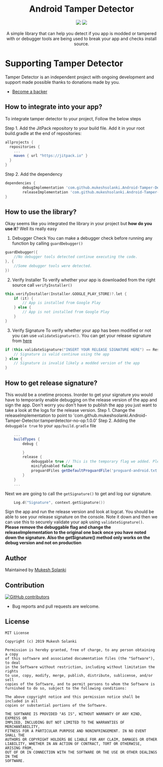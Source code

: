 <h1 align="center">Android Tamper Detector</h1>
<p align="center">
  <a href="https://jitpack.io/#mukeshsolanki/Android-Tamper-Detector"> <img src="https://jitpack.io/v/mukeshsolanki/Android-Tamper-Detector.svg" /></a>
  <a href="https://opensource.org/licenses/MIT"><img src="https://img.shields.io/badge/License-MIT-blue.svg"/></a>
  <br /><br />
    A simple library that can help you detect if you app is modded or tampered with or debugger tools are being used to break your app and checks install source.
</p>

# Supporting Tamper Detector

Tamper Detector is an independent project with ongoing development and support made possible thanks to donations made by you.
- [Become a backer](https://www.paypal.me/mukeshsolanki)

## How to integrate into your app?
To integrate tamper detector to your project, Follow the below steps

Step 1. Add the JitPack repository to your build file. Add it in your root build.gradle at the end of repositories:

```groovy
allprojects {
  repositories {
    ...
    maven { url "https://jitpack.io" }
  }
}
```
Step 2. Add the dependency
```groovy
dependencies {
        debugImplementation 'com.github.mukeshsolanki.Android-Tamper-Detector:tamperdetector-no-op:1.0.1'
        releaseImplementation 'com.github.mukeshsolanki.Android-Tamper-Detector:tamperdetector:1.0.1'
}
```

## How to use the library?
Okay seems like you integrated the library in your project but **how do you use it**? Well its really easy
1. Debugger Check
You can make a debugger check before running any function by calling `guardDebugger()`
```kotlin
guardDebugger({
    //No debugger tools detected continue executing the code.
}, {
    //Some debugger tools were detected.
})
```

2. Verify Installer
To verify whether your app is downloaded from the right source call `verifyInstaller()`
```kotlin
this.verifyInstaller(Installer.GOOGLE_PLAY_STORE)?.let {
    if (it) {
        // App is installed from Google Play
    } else {
        // App is not installed from Google Play
    }
}
```

3. Verify Signature
To verify whether your app has been modified or not you can use `validateSignature()`. You can get your release signature from [here](#how-to-get-release-signature?)
```kotlin
if (this.validateSignature("INSERT YOUR RELEASE SIGNATURE HERE") == Result.VALID) {
    // Signature is valid continue using the app
} else {
    // Signature is invalid likely a modded version of the app
}
```

## How to get release signature?
This would be a onetime process. Inorder to get your signature you would have to temporarily enable debugging on the release version of the app and sign the app. Don't worry you don't have to publish the app you just want to take a look at the logs for the release version.
Step 1. Change the releaseImplementation to point to 'com.github.mukeshsolanki.Android-Tamper-Detector:tamperdetector-no-op:1.0.0'
Step 2. Adding the `debuggable true` to your `app/build.gradle` file
```groovy
    ...
    buildTypes {
        debug {

        }
        release {
            debuggable true // This is the temporary flag we added. Please remove this once you have got the signature
            minifyEnabled false
            proguardFiles getDefaultProguardFile('proguard-android.txt'), 'proguard-rules.pro'
        }
    }
    ...
```
Next we are going to call the `getSignature()` to get and log our signature.
```Kotlin
    Log.d("Signature", context.getSignature())
```
Sign the app and run the release version and look at logcat. You should be able to see your release signature on the console. Note it down and then we can use this to securely validate your apk using `validateSignature()`.
**Please remove the debuggable flag and change the releaseImplementation to the original one back once you have noted down the signature. Also the getSignature() method only works on the debug version and not on production**

## Author
Maintained by [Mukesh Solanki](https://www.github.com/mukeshsolanki)

## Contribution
[![GitHub contributors](https://img.shields.io/github/contributors/mukeshsolanki/Android-Tamper-Detector.svg)](https://github.com/mukeshsolanki/Android-Tamper-Detector/graphs/contributors)

* Bug reports and pull requests are welcome.

## License
```
MIT License

Copyright (c) 2019 Mukesh Solanki

Permission is hereby granted, free of charge, to any person obtaining a copy
of this software and associated documentation files (the "Software"), to deal
in the Software without restriction, including without limitation the rights
to use, copy, modify, merge, publish, distribute, sublicense, and/or sell
copies of the Software, and to permit persons to whom the Software is
furnished to do so, subject to the following conditions:

The above copyright notice and this permission notice shall be included in all
copies or substantial portions of the Software.

THE SOFTWARE IS PROVIDED "AS IS", WITHOUT WARRANTY OF ANY KIND, EXPRESS OR
IMPLIED, INCLUDING BUT NOT LIMITED TO THE WARRANTIES OF MERCHANTABILITY,
FITNESS FOR A PARTICULAR PURPOSE AND NONINFRINGEMENT. IN NO EVENT SHALL THE
AUTHORS OR COPYRIGHT HOLDERS BE LIABLE FOR ANY CLAIM, DAMAGES OR OTHER
LIABILITY, WHETHER IN AN ACTION OF CONTRACT, TORT OR OTHERWISE, ARISING FROM,
OUT OF OR IN CONNECTION WITH THE SOFTWARE OR THE USE OR OTHER DEALINGS IN THE
SOFTWARE.
```
